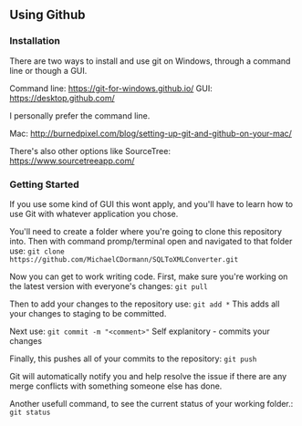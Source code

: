 ## Using Github

### Installation 
There are two ways to install and use git on Windows, through a command line or though a GUI.

Command line: https://git-for-windows.github.io/
GUI: https://desktop.github.com/

I personally prefer the command line.

Mac: 
http://burnedpixel.com/blog/setting-up-git-and-github-on-your-mac/

There's also other options like SourceTree:
https://www.sourcetreeapp.com/

### Getting Started

If you use some kind of GUI this wont apply, and you'll have to learn how to use Git with whatever application you chose.

You'll need to create a folder where you're going to clone this repository into. Then with command promp/terminal open and navigated to that folder use:
`git clone https://github.com/MichaelCDormann/SQLToXMLConverter.git` 

Now you can get to work writing code. First, make sure you're working on the latest version with everyone's changes:
 `git pull`
 
Then to add your changes to the repository use:
`git add *`
This adds all your changes to staging to be committed. 

Next use:
`git commit -m "<comment>"`
Self explanitory - commits your changes

Finally, this pushes all of your commits to the repository:
`git push`

Git will automatically notify you and help resolve the issue if there are any merge conflicts with something someone else has done.

Another usefull command, to see the current status of your working folder.:
`git status` 
